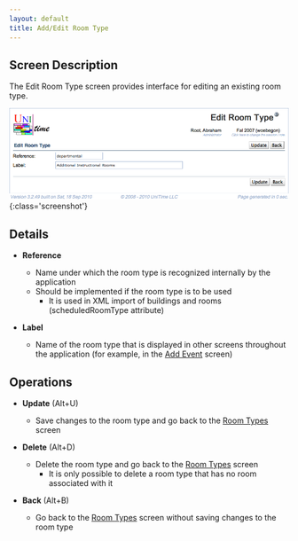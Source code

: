 ```yaml
---
layout: default
title: Add/Edit Room Type
---
```



## Screen Description

The Edit Room Type screen provides interface for editing an existing room type.

![Edit Room Type](images/edit-room-type-1.png){:class='screenshot'}

## Details

* **Reference**
	* Name under which the room type is recognized internally by the application
	* Should be implemented if the room type is to be used
		* It is used in XML import of buildings and rooms (scheduledRoomType attribute)

* **Label**
	* Name of the room type that is displayed in other screens throughout the application (for example, in the [Add Event](add-event) screen)

## Operations

* **Update** (Alt+U)
	* Save changes to the room type and go back to the [Room Types](room-types) screen

* **Delete** (Alt+D)
	* Delete the room type and go back to the [Room Types](room-types) screen
		* It is only possible to delete a room type that has no room associated with it

* **Back** (Alt+B)
	* Go back to the [Room Types](room-types) screen without saving changes to the room type

